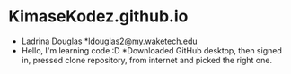 # KimaseKodez.github.io
* Ladrina Douglas
*ldouglas2@my.waketech.edu
* Hello, I'm learning code :D
*Downloaded GitHub desktop, then signed in, pressed clone repository, from internet and picked the right one.